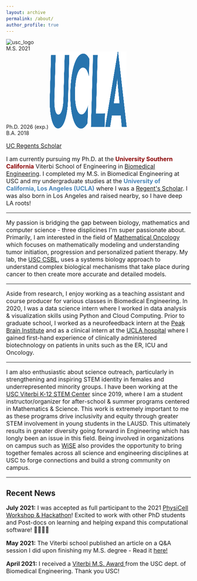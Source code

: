 ```yaml
---
layout: archive
permalink: /about/
author_profile: true
---
```


<img src="/images/uscMonopng" alt="usc_logo" width="210" height="210">
<br>
M.S. 2021
<br>
Ph.D. 2026 (exp.)


<img src="/images/ucla.png" alt="ucla_logo" width="210" height="210">
<br>
B.A. 2018
<br>
<p style="font-size:16px"> <a href="https://www.rssla.org/prospectivesold"> UC Regents Scholar</a></p>



<p style="font-size:16px"> I am currently pursuing my Ph.D. at the <b><font color="darkred">University Southern California</font></b> Viterbi School of Engineering in <a href="https://bme.usc.edu/">Biomedical Engineering</a>. I completed my M.S. in Biomedical Engineering at USC and my undergraduate studies at the <b><font color="steelblue">University of California, Los Angeles (UCLA)</font></b> where I was a <a href="https://prospective-ugstudents-ucla.academicworks.com/opportunities/284">Regent's Scholar</a>. I was also born in Los Angeles and raised nearby, so I have deep LA roots!
<hr>
<p style="font-size:16px">My passion is bridging the gap between biology, mathematics and computer science - three displicines I'm super passionate about. Primarily, I am interested in the field of <a href="http://mathematical-oncology.org">Mathematical Oncology</a> which focuses on mathematically modeling and understanding tumor initiation, progression and personalized patient therapy. My lab, the <a href="http://csbl.usc.edu/"> USC CSBL</a>, uses a systems biology approach to understand complex biological mechanisms that take place during cancer to then create more accurate and detailed models.
</p>
<hr>
<p style="font-size:16px">Aside from research, I enjoy working as a teaching assistant and course producer for various classes in Biomedical Engineering. In 2020, I was a data science intern where I worked in data analysis & visualization skills using Python and Cloud Computing. Prior to graduate school, I worked as a neurofeedback intern at the <a href="http://peakbraininstitute.com/">Peak Brain Institute</a> and as a clinical intern at the <a href="https://www.uclahealth.org/reagan/">UCLA hospital</a> where I gained first-hand experience of clinically administered biotechnology on patients in units such as the ER, ICU and Oncology. </p>
<hr>
<p style="font-size:16px"> I am also enthusiastic about science outreach, particularly in strengthening and inspiring STEM identity in females and underrepresented minority groups. I have been working at the <a href="https://viterbik12.usc.edu/"> USC Viterbi K-12 STEM Center</a> since 2019, where I am a student instructor/organizer for after-school & summer programs centered in Mathematics & Science. This work is extremely important to me as these programs drive inclusivity and equity through greater STEM involvement in young students in the LAUSD. This ultimately results in greater diversity going forward in Engineering which has longly been an issue in this field. Being involved in organizations on campus such as <a href="https://wise.usc.edu/">WiSE</a> also provides the opportunity to bring together females across all science and engineering disciplines at USC to forge connections and build a strong community on campus.</p>
<hr>

<h2 class="remove-whitespace">Recent News</h2>

<p style="font-size:16px"><b> July 2021:</b> I was accepted as full participant to the 2021 <a href="http://physicell.org/ws2021/">PhysiCell Workshop & Hackathon</a>! Excited to work with other PhD students and Post-docs on learning and helping expand this computational software! 🧫👩🏻‍💻 </p>
<p style="font-size:16px"><b> May 2021:</b> The Viterbi school published an article on a Q&A session I did upon finishing my M.S. degree - Read it <a href="https://viterbischool.usc.edu/news/2021/05/niki-tavakoli-biomedical-engineering-graduating-student-qa/">here!</a></p>
<p style="font-size:16px"><b> April 2021:</b> I received a <a href="https://viterbischool.usc.edu/news/2021/05/recognizing-excellence-2021-masters-awards-ceremony/"> Viterbi M.S. Award </a> from the USC dept. of Biomedical Engineering. Thank you USC! </p>
